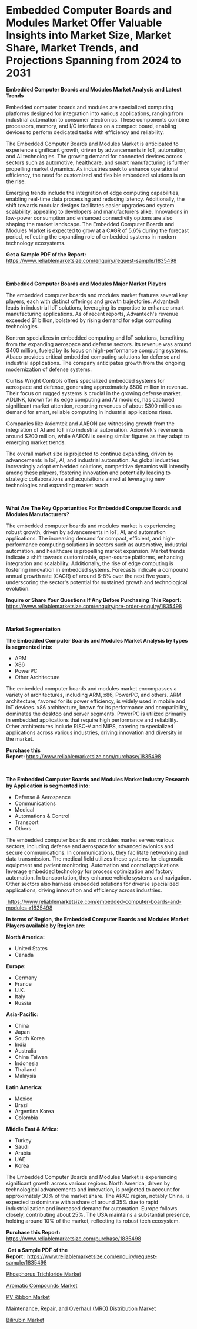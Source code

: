 <p><h1>Embedded Computer Boards and Modules Market Offer Valuable Insights into Market Size, Market Share, Market Trends, and Projections Spanning from 2024 to 2031</h1></p><p><strong>Embedded Computer Boards and Modules Market Analysis and Latest Trends</strong></p>
<p><p>Embedded computer boards and modules are specialized computing platforms designed for integration into various applications, ranging from industrial automation to consumer electronics. These components combine processors, memory, and I/O interfaces on a compact board, enabling devices to perform dedicated tasks with efficiency and reliability.</p><p>The Embedded Computer Boards and Modules Market is anticipated to experience significant growth, driven by advancements in IoT, automation, and AI technologies. The growing demand for connected devices across sectors such as automotive, healthcare, and smart manufacturing is further propelling market dynamics. As industries seek to enhance operational efficiency, the need for customized and flexible embedded solutions is on the rise.</p><p>Emerging trends include the integration of edge computing capabilities, enabling real-time data processing and reducing latency. Additionally, the shift towards modular designs facilitates easier upgrades and system scalability, appealing to developers and manufacturers alike. Innovations in low-power consumption and enhanced connectivity options are also shaping the market landscape. The Embedded Computer Boards and Modules Market is expected to grow at a CAGR of 5.6% during the forecast period, reflecting the expanding role of embedded systems in modern technology ecosystems.</p></p>
<p><strong>Get a Sample PDF of the Report:&nbsp;</strong> <a href="https://www.reliablemarketsize.com/enquiry/request-sample/1835498?utm_campaign=1737&utm_medium=2&utm_source=Github&utm_content=ia&utm_term=16102024&utm_id=embedded-computer-boards-and-modules">https://www.reliablemarketsize.com/enquiry/request-sample/1835498</a></p>
<p>&nbsp;</p>
<p><strong>Embedded Computer Boards and Modules Major Market Players</strong></p>
<p><p>The embedded computer boards and modules market features several key players, each with distinct offerings and growth trajectories. Advantech leads in industrial IoT solutions, leveraging its expertise to enhance smart manufacturing applications. As of recent reports, Advantech's revenue exceeded $1 billion, bolstered by rising demand for edge computing technologies.</p><p>Kontron specializes in embedded computing and IoT solutions, benefiting from the expanding aerospace and defense sectors. Its revenue was around $400 million, fueled by its focus on high-performance computing systems. Abaco provides critical embedded computing solutions for defense and industrial applications. The company anticipates growth from the ongoing modernization of defense systems.</p><p>Curtiss Wright Controls offers specialized embedded systems for aerospace and defense, generating approximately $500 million in revenue. Their focus on rugged systems is crucial in the growing defense market. ADLINK, known for its edge computing and AI modules, has captured significant market attention, reporting revenues of about $300 million as demand for smart, reliable computing in industrial applications rises.</p><p>Companies like Axiomtek and AAEON are witnessing growth from the integration of AI and IoT into industrial automation. Axiomtek's revenue is around $200 million, while AAEON is seeing similar figures as they adapt to emerging market trends.</p><p>The overall market size is projected to continue expanding, driven by advancements in IoT, AI, and industrial automation. As global industries increasingly adopt embedded solutions, competitive dynamics will intensify among these players, fostering innovation and potentially leading to strategic collaborations and acquisitions aimed at leveraging new technologies and expanding market reach.</p></p>
<p>&nbsp;</p>
<p><strong>What Are The Key Opportunities For Embedded Computer Boards and Modules Manufacturers?</strong></p>
<p><p>The embedded computer boards and modules market is experiencing robust growth, driven by advancements in IoT, AI, and automation applications. The increasing demand for compact, efficient, and high-performance computing solutions in sectors such as automotive, industrial automation, and healthcare is propelling market expansion. Market trends indicate a shift towards customizable, open-source platforms, enhancing integration and scalability. Additionally, the rise of edge computing is fostering innovation in embedded systems. Forecasts indicate a compound annual growth rate (CAGR) of around 6-8% over the next five years, underscoring the sector's potential for sustained growth and technological evolution.</p></p>
<p><strong>Inquire or Share Your Questions If Any Before Purchasing This Report:</strong> <a href="https://www.reliablemarketsize.com/enquiry/pre-order-enquiry/1835498?utm_campaign=1737&utm_medium=2&utm_source=Github&utm_content=ia&utm_term=16102024&utm_id=embedded-computer-boards-and-modules">https://www.reliablemarketsize.com/enquiry/pre-order-enquiry/1835498</a></p>
<p>&nbsp;</p>
<p><strong>Market Segmentation</strong></p>
<p><strong>The Embedded Computer Boards and Modules Market Analysis by types is segmented into:</strong></p>
<p><ul><li>ARM</li><li>X86</li><li>PowerPC</li><li>Other Architecture</li></ul></p>
<p><p>The embedded computer boards and modules market encompasses a variety of architectures, including ARM, x86, PowerPC, and others. ARM architecture, favored for its power efficiency, is widely used in mobile and IoT devices. x86 architecture, known for its performance and compatibility, dominates the desktop and server segments. PowerPC is utilized primarily in embedded applications that require high performance and reliability. Other architectures include RISC-V and MIPS, catering to specialized applications across various industries, driving innovation and diversity in the market.</p></p>
<p><strong>Purchase this Report:&nbsp;</strong><a href="https://www.reliablemarketsize.com/purchase/1835498?utm_campaign=1737&utm_medium=2&utm_source=Github&utm_content=ia&utm_term=16102024&utm_id=embedded-computer-boards-and-modules">https://www.reliablemarketsize.com/purchase/1835498</a></p>
<p>&nbsp;</p>
<p><strong>The Embedded Computer Boards and Modules Market Industry Research by Application is segmented into:</strong></p>
<p><ul><li>Defense & Aerospance</li><li>Communications</li><li>Medical</li><li>Automations & Control</li><li>Transport</li><li>Others</li></ul></p>
<p><p>The embedded computer boards and modules market serves various sectors, including defense and aerospace for advanced avionics and secure communications. In communications, they facilitate networking and data transmission. The medical field utilizes these systems for diagnostic equipment and patient monitoring. Automation and control applications leverage embedded technology for process optimization and factory automation. In transportation, they enhance vehicle systems and navigation. Other sectors also harness embedded solutions for diverse specialized applications, driving innovation and efficiency across industries.</p></p>
<p><a href="https://www.reliablemarketsize.com/embedded-computer-boards-and-modules-r1835498?utm_campaign=1737&utm_medium=2&utm_source=Github&utm_content=ia&utm_term=16102024&utm_id=embedded-computer-boards-and-modules">&nbsp;https://www.reliablemarketsize.com/embedded-computer-boards-and-modules-r1835498</a></p>
<p><strong>In terms of Region, the Embedded Computer Boards and Modules Market Players available by Region are:</strong></p>
<p>
    <p> <strong> North America: </strong>
        <ul>
            <li>United States</li>
            <li>Canada</li>
        </ul>
        </p> 
    <p> <strong> Europe: </strong>
        <ul>
            <li>Germany</li>
            <li>France</li>
            <li>U.K.</li>
            <li>Italy</li>
            <li>Russia</li>
        </ul>
        </p> 
    <p> <strong> Asia-Pacific: </strong>
        <ul>
            <li>China</li>
            <li>Japan</li>
            <li>South Korea</li>
            <li>India</li>
            <li>Australia</li>
            <li>China Taiwan</li>
            <li>Indonesia</li>
            <li>Thailand</li>
            <li>Malaysia</li>
        </ul>
        </p> 
    <p> <strong> Latin America: </strong>
        <ul>
            <li>Mexico</li>
            <li>Brazil</li>
            <li>Argentina Korea</li>
            <li>Colombia</li>
        </ul>
        </p> 
    <p> <strong> Middle East & Africa: </strong>
        <ul>
            <li>Turkey</li>
            <li>Saudi</li>
            <li>Arabia</li>
            <li>UAE</li>
            <li>Korea</li>
        </ul>
    </p>
    </p>
<p><p>The Embedded Computer Boards and Modules Market is experiencing significant growth across various regions. North America, driven by technological advancements and innovation, is projected to account for approximately 30% of the market share. The APAC region, notably China, is expected to dominate with a share of around 35% due to rapid industrialization and increased demand for automation. Europe follows closely, contributing about 25%. The USA maintains a substantial presence, holding around 10% of the market, reflecting its robust tech ecosystem.</p></p>
<p><strong>Purchase this Report: </strong><a href="https://www.reliablemarketsize.com/purchase/1835498?utm_campaign=1737&utm_medium=2&utm_source=Github&utm_content=ia&utm_term=16102024&utm_id=embedded-computer-boards-and-modules">https://www.reliablemarketsize.com/purchase/1835498</a></p>
<p>&nbsp;<strong>Get a Sample PDF of the Report:&nbsp;&nbsp;</strong><a href="https://www.reliablemarketsize.com/enquiry/request-sample/1835498?utm_campaign=1737&utm_medium=2&utm_source=Github&utm_content=ia&utm_term=16102024&utm_id=embedded-computer-boards-and-modules">https://www.reliablemarketsize.com/enquiry/request-sample/1835498</a></p>
<p><strong></strong></p>
<p><p><a href="https://www.linkedin.com/pulse/in-depth-phosphorus-trichloride-market-review-size-share-89cagr-ulb6c?utm_campaign=1737&utm_medium=2&utm_source=Github&utm_content=ia&utm_term=16102024&utm_id=embedded-computer-boards-and-modules">Phosphorus Trichloride Market</a></p><p><a href="https://www.linkedin.com/pulse/global-aromatic-compounds-41-cagr-forecast-2024-2031-frugal-egon-nqvcc?utm_campaign=1737&utm_medium=2&utm_source=Github&utm_content=ia&utm_term=16102024&utm_id=embedded-computer-boards-and-modules">Aromatic Compounds Market</a></p><p><a href="https://www.linkedin.com/pulse/pv-ribbon-market-global-share-ranking-overall-sales-demand-mu0dc?utm_campaign=1737&utm_medium=2&utm_source=Github&utm_content=ia&utm_term=16102024&utm_id=embedded-computer-boards-and-modules">PV Ribbon Market</a></p><p><a href="https://github.com/MariaWashington76/Market-Research-Report-List-1/blob/main/maintenance-repair-and-overhaul-mro-distribution-market.md?utm_campaign=1737&utm_medium=2&utm_source=Github&utm_content=ia&utm_term=16102024&utm_id=embedded-computer-boards-and-modules">Maintenance, Repair, and Overhaul (MRO) Distribution Market</a></p><p><a href="https://www.linkedin.com/pulse/bilirubin-revenue-growth-report-2024-2031-bultigen-urwmc?utm_campaign=1737&utm_medium=2&utm_source=Github&utm_content=ia&utm_term=16102024&utm_id=embedded-computer-boards-and-modules">Bilirubin Market</a></p></p>